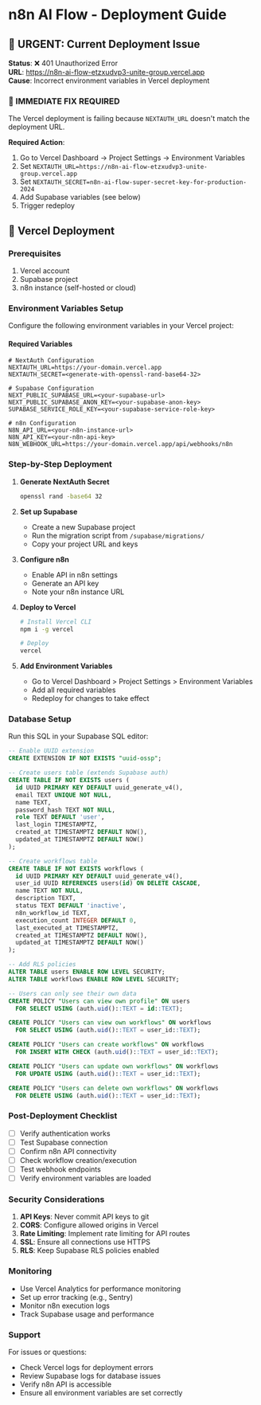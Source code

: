 # n8n AI Flow - Deployment Guide

## 🚨 URGENT: Current Deployment Issue

**Status**: ❌ 401 Unauthorized Error  
**URL**: https://n8n-ai-flow-etzxudvp3-unite-group.vercel.app  
**Cause**: Incorrect environment variables in Vercel deployment  

### 🔧 IMMEDIATE FIX REQUIRED

The Vercel deployment is failing because `NEXTAUTH_URL` doesn't match the deployment URL. 

**Required Action**:
1. Go to Vercel Dashboard → Project Settings → Environment Variables
2. Set `NEXTAUTH_URL=https://n8n-ai-flow-etzxudvp3-unite-group.vercel.app`
3. Set `NEXTAUTH_SECRET=n8n-ai-flow-super-secret-key-for-production-2024`
4. Add Supabase variables (see below)
5. Trigger redeploy

## 🚀 Vercel Deployment

### Prerequisites
1. Vercel account
2. Supabase project
3. n8n instance (self-hosted or cloud)

### Environment Variables Setup

Configure the following environment variables in your Vercel project:

#### Required Variables

```env
# NextAuth Configuration
NEXTAUTH_URL=https://your-domain.vercel.app
NEXTAUTH_SECRET=<generate-with-openssl-rand-base64-32>

# Supabase Configuration  
NEXT_PUBLIC_SUPABASE_URL=<your-supabase-url>
NEXT_PUBLIC_SUPABASE_ANON_KEY=<your-supabase-anon-key>
SUPABASE_SERVICE_ROLE_KEY=<your-supabase-service-role-key>

# n8n Configuration
N8N_API_URL=<your-n8n-instance-url>
N8N_API_KEY=<your-n8n-api-key>
N8N_WEBHOOK_URL=https://your-domain.vercel.app/api/webhooks/n8n
```

### Step-by-Step Deployment

1. **Generate NextAuth Secret**
   ```bash
   openssl rand -base64 32
   ```

2. **Set up Supabase**
   - Create a new Supabase project
   - Run the migration script from `/supabase/migrations/`
   - Copy your project URL and keys

3. **Configure n8n**
   - Enable API in n8n settings
   - Generate an API key
   - Note your n8n instance URL

4. **Deploy to Vercel**
   ```bash
   # Install Vercel CLI
   npm i -g vercel
   
   # Deploy
   vercel
   ```

5. **Add Environment Variables**
   - Go to Vercel Dashboard > Project Settings > Environment Variables
   - Add all required variables
   - Redeploy for changes to take effect

### Database Setup

Run this SQL in your Supabase SQL editor:

```sql
-- Enable UUID extension
CREATE EXTENSION IF NOT EXISTS "uuid-ossp";

-- Create users table (extends Supabase auth)
CREATE TABLE IF NOT EXISTS users (
  id UUID PRIMARY KEY DEFAULT uuid_generate_v4(),
  email TEXT UNIQUE NOT NULL,
  name TEXT,
  password_hash TEXT NOT NULL,
  role TEXT DEFAULT 'user',
  last_login TIMESTAMPTZ,
  created_at TIMESTAMPTZ DEFAULT NOW(),
  updated_at TIMESTAMPTZ DEFAULT NOW()
);

-- Create workflows table
CREATE TABLE IF NOT EXISTS workflows (
  id UUID PRIMARY KEY DEFAULT uuid_generate_v4(),
  user_id UUID REFERENCES users(id) ON DELETE CASCADE,
  name TEXT NOT NULL,
  description TEXT,
  status TEXT DEFAULT 'inactive',
  n8n_workflow_id TEXT,
  execution_count INTEGER DEFAULT 0,
  last_executed_at TIMESTAMPTZ,
  created_at TIMESTAMPTZ DEFAULT NOW(),
  updated_at TIMESTAMPTZ DEFAULT NOW()
);

-- Add RLS policies
ALTER TABLE users ENABLE ROW LEVEL SECURITY;
ALTER TABLE workflows ENABLE ROW LEVEL SECURITY;

-- Users can only see their own data
CREATE POLICY "Users can view own profile" ON users
  FOR SELECT USING (auth.uid()::TEXT = id::TEXT);

CREATE POLICY "Users can view own workflows" ON workflows
  FOR SELECT USING (auth.uid()::TEXT = user_id::TEXT);

CREATE POLICY "Users can create workflows" ON workflows
  FOR INSERT WITH CHECK (auth.uid()::TEXT = user_id::TEXT);

CREATE POLICY "Users can update own workflows" ON workflows
  FOR UPDATE USING (auth.uid()::TEXT = user_id::TEXT);

CREATE POLICY "Users can delete own workflows" ON workflows
  FOR DELETE USING (auth.uid()::TEXT = user_id::TEXT);
```

### Post-Deployment Checklist

- [ ] Verify authentication works
- [ ] Test Supabase connection
- [ ] Confirm n8n API connectivity
- [ ] Check workflow creation/execution
- [ ] Test webhook endpoints
- [ ] Verify environment variables are loaded

### Security Considerations

1. **API Keys**: Never commit API keys to git
2. **CORS**: Configure allowed origins in Vercel
3. **Rate Limiting**: Implement rate limiting for API routes
4. **SSL**: Ensure all connections use HTTPS
5. **RLS**: Keep Supabase RLS policies enabled

### Monitoring

- Use Vercel Analytics for performance monitoring
- Set up error tracking (e.g., Sentry)
- Monitor n8n execution logs
- Track Supabase usage and performance

### Support

For issues or questions:
- Check Vercel logs for deployment errors
- Review Supabase logs for database issues
- Verify n8n API is accessible
- Ensure all environment variables are set correctly